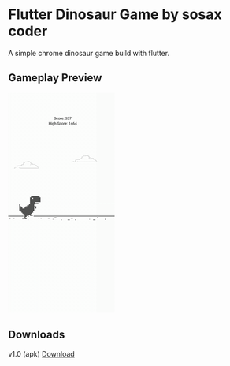 # Flutter Dinosaur Game by sosax coder

A simple chrome dinosaur game build with flutter.

## Gameplay Preview

![](gameplay.gif "Gameplay")

## Downloads

v1.0 (apk) [Download](https://github.com/HeveshL/flutter-dinosaur/releases/download/1.0/app-release.apk)
